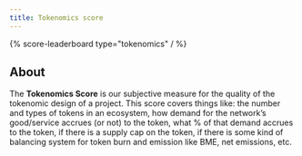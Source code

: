 ```yaml
---
title: Tokenomics score
---
```


{% score-leaderboard type="tokenomics" / %}

## About

The **Tokenomics Score** is our subjective measure for the quality of the tokenomic design of a project. This score covers things like: the number and types of tokens in an ecosystem, how demand for the network’s good/service accrues (or not) to the token, what % of that demand accrues to the token, if there is a supply cap on the token, if there is some kind of balancing system for token burn and emission like BME, net emissions, etc.
